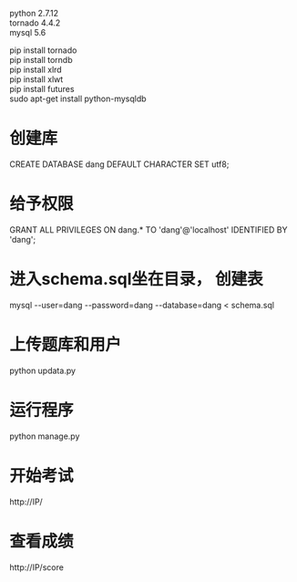 python 2.7.12<br/>
tornado 4.4.2<br/>
mysql 5.6<br/>

pip install tornado<br/>
pip install torndb<br/>
pip install xlrd<br/>
pip install xlwt<br/>
pip install futures<br/>
sudo apt-get install python-mysqldb<br/>


# 创建库
CREATE DATABASE dang DEFAULT CHARACTER SET utf8;

# 给予权限
GRANT ALL PRIVILEGES ON dang.* TO 'dang'@'localhost' IDENTIFIED BY 'dang';

# 进入schema.sql坐在目录， 创建表
mysql --user=dang --password=dang --database=dang < schema.sql

# 上传题库和用户
python updata.py

# 运行程序
python manage.py

# 开始考试
http://IP/

# 查看成绩
http://IP/score
